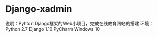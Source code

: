 # Django-xadmin
说明：Pyhton Django框架的Web小项目，完成在线教育网站的搭建
环境：Python 2.7
     Django 1.10
     PyCharm
     Windows 10
     
